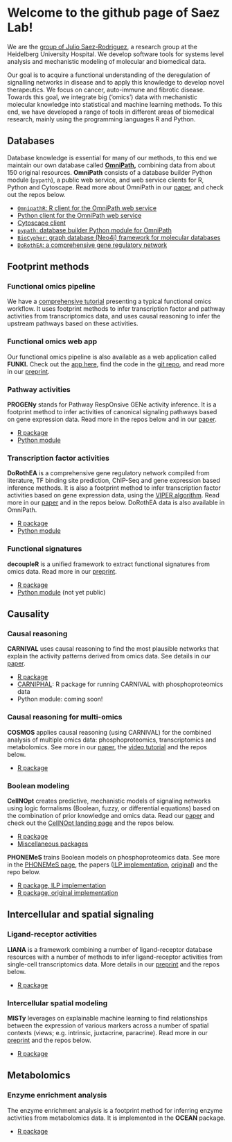 # Welcome to the github page of Saez Lab!

We are the [group of Julio Saez-Rodriguez][1], a research group at the
Heidelberg University Hospital. We develop software tools for systems level
analysis and mechanistic modeling of molecular and biomedical data.

Our goal is to acquire a functional understanding of the deregulation of
signalling networks in disease and to apply this knowledge to develop novel
therapeutics. We focus on cancer, auto-immune and fibrotic disease. Towards
this goal, we integrate big (‘omics’) data with mechanistic molecular knowledge
into statistical and machine learning methods. To this end, we have developed
a range of tools in different areas of biomedical research, mainly using the
programming languages R and Python.

## Databases

Database knowledge is essential for many of our methods, to this end we
maintain our own database called **[OmniPath][40],** combining data from about
150 original resources. **OmniPath** consists of a database builder Python
module (`pypath`), a public web service, and web service clients for R,
Python and Cytoscape. Read more about OmniPath in our [paper][41], and
check out the repos below.

* [`OmnipathR`: R client for the OmniPath web service][2]
* [Python client for the OmniPath web service][3]
* [Cytoscape client][42]
* [`pypath`: database builder Python module for OmniPath][5]
* [`BioCypher`: graph database (Neo4j) framework for molecular databases][4]
* [`DoRothEA`: a comprehensive gene regulatory network][9]

## Footprint methods

### Functional omics pipeline

We have a [comprehensive tutorial][19] presenting a typical functional omics
workflow. It uses footprint methods to infer transcription factor and pathway
activities from transcriptomics data, and uses causal reasoning to infer
the upstream pathways based on these activities.

### Functional omics web app

Our functional omics pipeline is also available as a web application called
**FUNKI.** Check out the [app here][27], find the code in the [git repo][28],
and read more in our [preprint][29].

### Pathway activities

**PROGENy** stands for Pathway RespOnsive GENe activity inference. It is a
footprint method to infer activities of canonical signaling pathways based
on gene expression data. Read more in the repos below and in our [paper][8].

* [R package][6]
* [Python module][7]

### Transcription factor activities

**DoRothEA** is a comprehensive gene regulatory network compiled from
literature, TF binding site prediction, ChIP-Seq and gene expression based
inference methods. It is also a footprint method to infer transcription factor
activities based on gene expression data, using the [VIPER algorithm][11].
Read more in our [paper][12] and in the repos below. DoRothEA data is also
available in OmniPath.

* [R package][9]
* [Python module][10]

### Functional signatures

**decoupleR** is a unified framework to extract functional signatures from
omics data. Read more in our [preprint][15].

* [R package][13]
* [Python module][14] (not yet public)

## Causality

### Causal reasoning

**CARNIVAL** uses causal reasoning to find the most plausible networks that
explain the activity patterns derived from omics data. See details in our
[paper][16].

* [R package][17]
* [CARNIPHAL][18]: R package for running CARNIVAL with phosphoproteomics data
* Python module: coming soon!

### Causal reasoning for multi-omics

**COSMOS** applies causal reasoning (using CARNIVAL) for the combined analysis
of multiple omics data: phosphoproteomics, transcriptomics and metabolomics.
See more in our [paper][24], the [video tutorial][25] and the repos below.

* [R package][26]

### Boolean modeling

**CellNOpt** creates predictive, mechanistic models of signaling networks
using logic formalisms (Boolean, fuzzy, or differential equations) based on
the combination of prior knowledge and omics data. Read our [paper][30] and
check out the [CellNOpt landing page][31] and the repos below.

* [R package][32]
* [Miscellaneous packages][33]

**PHONEMeS** trains Boolean models on phosphoproteomics data. See more in the
[PHONEMeS page][34], the papers ([ILP implementation][35], [original][36])
and the repo below.

* [R package, ILP implementation][37]
* [R package, original implementation][38]

## Intercellular and spatial signaling

### Ligand-receptor activities

**LIANA** is a framework combining a number of ligand-receptor database
resources with a number of methods to infer ligand-receptor activities from
single-cell transcriptomics data. More details in our [preprint][20] and
the repos below.

* [R package][21]

### Intercellular spatial modeling

**MISTy** leverages on explainable machine learning to find relationships
between the expression of various markers across a number of spatial contexts
(views; e.g. intrinsic, juxtacrine, paracrine). Read more in our
[preprint][22] and the repos below.

* [R package][23]

## Metabolomics

### Enzyme enrichment analysis

The enzyme enrichment analysis is a footprint method for inferring enzyme
activities from metabolomics data. It is implemented in the **OCEAN** package.

* [R package][39]

[1]: https://saezlab.org/
[2]: https://github.com/saezlab/OmnipathR
[3]: https://github.com/saezlab/omnipath
[4]: https://github.com/saezlab/BioCypher
[5]: https://github.com/saezlab/pypath
[6]: https://github.com/saezlab/progeny
[7]: https://github.com/saezlab/progeny-py
[8]: https://www.nature.com/articles/s41467-017-02391-6
[9]: https://github.com/saezlab/dorothea
[10]: https://github.com/saezlab/dorothea-py
[11]: https://www.nature.com/articles/ng.3593
[12]: https://doi.org/10.1101/gr.240663.118
[13]: https://github.com/saezlab/decoupleR
[14]: https://github.com/saezlab/decoupler-py
[15]: https://doi.org/10.1101/2021.11.04.467271
[16]: https://www.nature.com/articles/s41540-019-0118-z
[17]: https://github.com/saezlab/CARNIVAL
[18]: https://github.com/saezlab/CARNIPHAL
[19]: https://github.com/saezlab/transcriptutorial
[20]: https://www.biorxiv.org/content/10.1101/2021.05.21.445160v1
[21]: https://github.com/saezlab/liana
[22]: https://doi.org/10.1101/2020.05.08.084145
[23]: https://github.com/saezlab/mistyR
[24]: https://www.embopress.org/doi/full/10.15252/msb.20209730
[25]: https://embl-ebi.cloud.panopto.eu/Panopto/Pages/Viewer.aspx?id=318f7091-b6bf-44ee-939f-adb10121fc1b
[26]: https://github.com/saezlab/cosmosR
[27]: https://saezlab.github.io/ShinyFUNKI/
[28]: https://github.com/saezlab/ShinyFUNKI
[29]: https://arxiv.org/abs/2109.05796
[30]: https://academic.oup.com/bioinformatics/article/36/16/4523/5855133
[31]: https://saezlab.github.io/CellNOptR/
[32]: https://github.com/saezlab/CellNOptR
[33]: https://github.com/saezlab/cellnopt
[34]: https://saezlab.github.io/PHONEMeS/
[35]: https://pubs.acs.org/doi/full/10.1021/acs.jproteome.0c00958
[36]: http://www.nature.com/articles/ncomms9033
[37]: https://github.com/saezlab/PHONEMeS-ILP
[38]: https://github.com/saezlab/PHONEMeS
[39]: https://github.com/saezlab/ocean
[40]: https://omnipathdb.org/
[41]: http://europepmc.org/abstract/MED/33749993
[42]: https://apps.cytoscape.org/apps/omnipath

